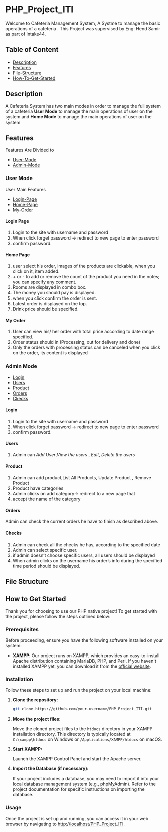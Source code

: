 # PHP_Project_ITI
Welcome to Cafeteria Management System, A Systme to manage the basic operations of a cafeteria . This Project was supervised by Eng: Hend Samir as part of Intake44.


## Table of Content
- [Description](#Description)
- [Features](#Features)
- [File-Structure](#File-Strucutre)
- [How-To-Get-Started](#How-To-Get-Started)


## Description
A Cafeteria System has two main modes in order to manage the full system of a cafeteria 
**User Mode** to manage the main operations of user on the system 
and **Home Mode** to manage the main operations of user on the system

## Features
Features Are Divided to 
- [User-Mode](#User-Mode)
- [Admin-Mode](#Admin-Mode)


### User Mode
User Main Features
- [Login-Page](#Login-Page)
- [Home-Page](#Home-Page)
- [My-Order](#My-Order)



#### Login Page
1. Login to the site with username and password
2. When click forget password &rarr; redirect to new page to enter password
3. confirm password.

#### Home Page
1. user select his order, images of the products are clickable, when you click on it, item added.
2. \+ or \- to add or remove the count of the product you need in the notes; you can specify any comment.
3. Rooms are displayed in combo box.
4. The money you should pay is displayed.
5. when you click confirm the order is sent.
6. Latest order is displayed on the top.
7. Drink price should be specified.
 
#### My Order
1. User can view his/ her order with total price according to
date range specified.
2. Order status should in (Processing, out for delivery and done)
3. Only the orders with processing status can be canceled
when you click on the order, its content is displayed

### Admin Mode

- [Login](#Login)
- [Users](#Users)
- [Product](#Product)
- [Orders](#Orders)
- [Ckecks](#Checks)


#### Login
1. Login to the site with username and password
2. When click forget password &rarr; redirect to new page to enter password
3. confirm password.

#### Users
1. Admin can *Add User*,*View the users* , *Edit*, *Delete the users*

#### Product
1. Admin can add product,List All Products, Update Product , Remove Product
2. Product have categories
3. Admin clicks on add category-> redirect to a new page that
4. accept the name of the category

#### Orders
Admin can check the current orders he have to finish as
described above.


#### Checks
1. Admin can check all the checks he has, according to the
specified date
2. Admin can select specific user.
3. if admin doesn’t choose specific users, all users should be displayed
4. When admin clicks on the username his order’s info during the
specified time period should be displayed.


## File Structure





## How to Get Started

Thank you for choosing to use our PHP native project! To get started with the project, please follow the steps outlined below:

### Prerequisites

Before proceeding, ensure you have the following software installed on your system:

- **XAMPP**: Our project runs on XAMPP, which provides an easy-to-install Apache distribution containing MariaDB, PHP, and Perl. If you haven't installed XAMPP yet, you can download it from the [official website](https://www.apachefriends.org/index.html).

### Installation

Follow these steps to set up and run the project on your local machine:

1. **Clone the repository:**

    ```bash
    git clone https://github.com/your-username/PHP_Project_ITI.git
    ```

2. **Move the project files:**

    Move the cloned project files to the `htdocs` directory in your XAMPP installation directory. This directory is typically located at `C:\xampp\htdocs` on Windows or `/Applications/XAMPP/htdocs` on macOS.

3. **Start XAMPP:**

    Launch the XAMPP Control Panel and start the Apache server.

4. **Import the Database (if necessary):**

    If your project includes a database, you may need to import it into your local database management system (e.g., phpMyAdmin). Refer to the project documentation for specific instructions on importing the database.

### Usage

Once the project is set up and running, you can access it in your web browser by navigating to [http://localhost/PHP_Project_ITI](http://localhost/PHP_Project_ITI/BackEnd).
